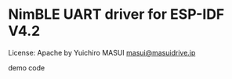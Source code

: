 # NimBLE UART driver for ESP-IDF V4.2

License: Apache by Yuichiro MASUI <masui@masuidrive.jp>

demo code
